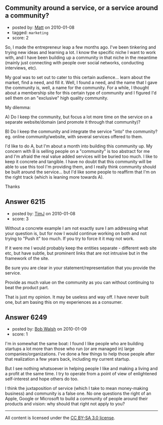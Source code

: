 ## Community around a service, or a service around a community?

- posted by: [Matt](https://stackexchange.com/users/-1/1653-matt) on 2010-01-08
- tagged: `marketing`
- score: 2

So, I made the entrepreneur leap a few months ago. I've been tinkering and trying new ideas and learning a lot. I know the specific niche I want to work with, and I have been building up a community in that niche in the meantime (mainly just connecting with people over social networks, conducting interviews, etc). 

My goal was to set out to cater to this certain audience... learn about the market, find a need, and fill it. Well, I found a need, and the name that I gave the community is, well, a name for the community. For a while, I thought about a membership site for this certain type of community and I figured I'd sell them on an "exclusive" high quality community. 

My dilemma: 

A) Do I keep the community, but focus a lot more time on the service on a separate website/domain (and promote it through that community)?

B) Do I keep the community and integrate the service "into" the community? eg. online community/website, with several services offered to them.

I'd like to do A, but I'm about a month into building this community up. My concern with B is selling people on a "community" is too abstract for me and I'm afraid the real value added services will be buried too much. I like to keep it concrete and tangible. I have no doubt that this community will be able to use this tool I'm providing them, and I really think community should be built around the service... but I'd like some people to reaffirm that I'm on the right track (which is leaning more towards A).

Thanks


## Answer 6215

- posted by: [TimJ](https://stackexchange.com/users/-1/1172-timj) on 2010-01-08
- score: 3

Without a concrete example I am not exactly sure I am addressing what your question is, but for now I would continue working on both and not trying to "Push it" too much.  If you try to force it it may not work.

If it were me I would probably keep the entities separate - different web site etc, but have subtle, but prominent links that are not intrusive but in the framework of the site.

Be sure you are clear in your statement/representation that you provide the service.  

Provide as much value on the community as you can without continuing to beat the product part.

That is just my opinion.  It may be useless and way off.  I have never built one, but am basing this on my experiences as a consumer.


## Answer 6249

- posted by: [Bob Walsh](https://stackexchange.com/users/-1/346-bob-walsh) on 2010-01-09
- score: 1

I'm in somewhat the same boat: I found I like people who are building startups a lot more than those who run (or are managed in) large companies/organizations. I've done a few things to help those people after that realization a few years back, including my current startup.

But I see nothing whatsoever in helping people I like and making a living and a profit at the same time. I try to operate from a point of view of enlightened self-interest and hope others do too.

I think the juxtaposition of service (which I take to mean money-making business) and community is a false one. No one questions the right of an Apple, Google or Microsoft to build a community of people around their products and vision: why should that right not apply to you?



---

All content is licensed under the [CC BY-SA 3.0 license](https://creativecommons.org/licenses/by-sa/3.0/).
